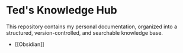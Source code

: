# Ted's Knowledge Hub

This repository contains my personal documentation, organized into a structured, version-controlled, and searchable knowledge base.

* [[Obsidian]]